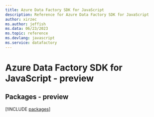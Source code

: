```yaml
---
title: Azure Data Factory SDK for JavaScript
description: Reference for Azure Data Factory SDK for JavaScript
author: xirzec
ms.author: jeffish
ms.data: 06/23/2023
ms.topic: reference
ms.devlang: javascript
ms.service: datafactory
---
```

# Azure Data Factory SDK for JavaScript - preview
## Packages - preview
[!INCLUDE [packages](data-factory-index.md)]